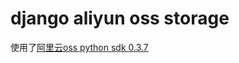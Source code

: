 django aliyun oss storage
==========================

使用了[阿里云oss python sdk 0.3.7](http://docs.aliyun.com/?spm=5176.383663.9.4.HPtEmb#/oss/sdk/sdk-download&python)
